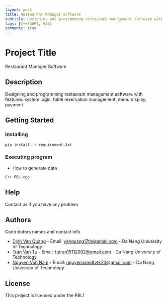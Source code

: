 ```yaml
---
layout: post
title: Restaurant Manager Software
subtitle: Designing and programming restaurant management software with features: system login, table reservation management, menu display, payment.
tags: [C++(OOP), Git]
comments: true
---
```

# Project Title
Restaurant Manager Software

## Description

Designing and programming restaurant management software with features: system login, table reservation management, menu display, payment.
## Getting Started

### Installing
```
pip install -r requirement.txt
```

### Executing program

* How to generate data
```
C++ PBL.cpp
```
## Help

Contact us if you have any problem

## Authors

Contributors names and contact info


* [Dinh Van Quang](https://www.facebook.com/vanquang17th/) - Email: vanquang17th@gmail.com - Da Nang University of Technology
* [Tran Van Tu](https://www.facebook.com/vantu1902) - Email: tutran19112002@gmail.com	- Da Nang University of Technology
* [Nguyen Van Nam](https://www.facebook.com/profile.php?id=100018398766743) - Email: nguyennamdtvtk20@gmail.com - Da Nang University of Technology


## License

This project is licensed under the PBL1 
